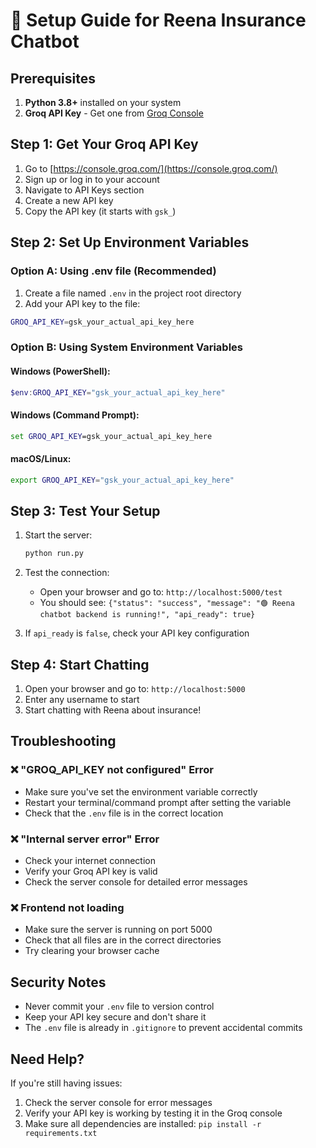 # 🔧 Setup Guide for Reena Insurance Chatbot

## Prerequisites

1. **Python 3.8+** installed on your system
2. **Groq API Key** - Get one from [Groq Console](https://console.groq.com/)

## Step 1: Get Your Groq API Key

1. Go to [https://console.groq.com/](https://console.groq.com/)
2. Sign up or log in to your account
3. Navigate to API Keys section
4. Create a new API key
5. Copy the API key (it starts with `gsk_`)

## Step 2: Set Up Environment Variables

### Option A: Using .env file (Recommended)

1. Create a file named `.env` in the project root directory
2. Add your API key to the file:

```bash
GROQ_API_KEY=gsk_your_actual_api_key_here
```

### Option B: Using System Environment Variables

#### Windows (PowerShell):
```powershell
$env:GROQ_API_KEY="gsk_your_actual_api_key_here"
```

#### Windows (Command Prompt):
```cmd
set GROQ_API_KEY=gsk_your_actual_api_key_here
```

#### macOS/Linux:
```bash
export GROQ_API_KEY="gsk_your_actual_api_key_here"
```

## Step 3: Test Your Setup

1. Start the server:
   ```bash
   python run.py
   ```

2. Test the connection:
   - Open your browser and go to: `http://localhost:5000/test`
   - You should see: `{"status": "success", "message": "🟢 Reena chatbot backend is running!", "api_ready": true}`

3. If `api_ready` is `false`, check your API key configuration

## Step 4: Start Chatting

1. Open your browser and go to: `http://localhost:5000`
2. Enter any username to start
3. Start chatting with Reena about insurance!

## Troubleshooting

### ❌ "GROQ_API_KEY not configured" Error
- Make sure you've set the environment variable correctly
- Restart your terminal/command prompt after setting the variable
- Check that the `.env` file is in the correct location

### ❌ "Internal server error" Error
- Check your internet connection
- Verify your Groq API key is valid
- Check the server console for detailed error messages

### ❌ Frontend not loading
- Make sure the server is running on port 5000
- Check that all files are in the correct directories
- Try clearing your browser cache

## Security Notes

- Never commit your `.env` file to version control
- Keep your API key secure and don't share it
- The `.env` file is already in `.gitignore` to prevent accidental commits

## Need Help?

If you're still having issues:
1. Check the server console for error messages
2. Verify your API key is working by testing it in the Groq console
3. Make sure all dependencies are installed: `pip install -r requirements.txt` 